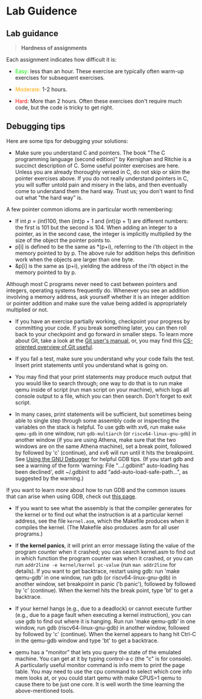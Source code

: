 # Lab Guidence

## Lab guidance

> **Hardness of assignments**

Each assignment indicates how difficult it is:

- <font color = gree>Easy:</font> less than an hour. These exercise are typically often warm-up exercises for subsequent exercises.

- <font color = orange>Moderate:</font> 1-2 hours.

- <font color = red>Hard</font>: More than 2 hours. Often these exercises don't require much code, but the code is tricky to get right.

## Debugging tips

Here are some tips for debugging your solutions:

- Make sure you understand C and pointers. The book "The C programming language (second edition)" by Kernighan and Ritchie is a succinct description of C. Some useful pointer exercises are here. Unless you are already thoroughly versed in C, do not skip or skim the pointer exercises above. If you do not really understand pointers in C, you will suffer untold pain and misery in the labs, and then eventually come to understand them the hard way. Trust us; you don't want to find out what "the hard way" is.

A few pointer common idioms are in particular worth remembering:

- If int *p = (int*)100, then (int)p + 1 and (int)(p + 1) are different numbers: the first is 101 but the second is 104. When adding an integer to a pointer, as in the second case, the integer is implicitly multiplied by the size of the object the pointer points to.
- p[i] is defined to be the same as *(p+i), referring to the i'th object in the memory pointed to by p. The above rule for addition helps this definition work when the objects are larger than one byte.
- &p[i] is the same as (p+i), yielding the address of the i'th object in the memory pointed to by p.

Although most C programs never need to cast between pointers and integers, operating systems frequently do. Whenever you see an addition involving a memory address, ask yourself whether it is an integer addition or pointer addition and make sure the value being added is appropriately multiplied or not.

- If you have an exercise partially working, checkpoint your progress by committing your code. If you break something later, you can then roll back to your checkpoint and go forward in smaller steps. To learn more about Git, take a look at the [Git user's manual](https://pdos.csail.mit.edu/6.828/2022/labs/guidance.html#:~:text=look%20at%20the-,Git%20user%27s%20manual,-%2C%20or%2C%20you%20may), or, you may find this [CS-oriented overview of Git useful](https://pdos.csail.mit.edu/6.828/2022/labs/guidance.html#:~:text=CS%2Doriented%20overview%20of%20Git).

- If you fail a test, make sure you understand why your code fails the test. Insert print statements until you understand what is going on.

- You may find that your print statements may produce much output that you would like to search through; one way to do that is to run make qemu inside of script (run man script on your machine), which logs all console output to a file, which you can then search. Don't forget to exit script.

- In many cases, print statements will be sufficient, but sometimes being able to single step through some assembly code or inspecting the variables on the stack is helpful. To use gdb with xv6, run make `make qemu-gdb` in one window, run `gdb-multiarch` (or `riscv64-linux-gnu-gdb`) in another window (if you are using Athena, make sure that the two windows are on the same Athena machine), set a break point, followed by followed by 'c' (continue), and xv6 will run until it hits the breakpoint. See [Using the GNU Debugger](https://pdos.csail.mit.edu/6.828/2022/labs/guidance.html#:~:text=Using%20the%20GNU%20Debugger) for helpful GDB tips. (If you start gdb and see a warning of the form 'warning: File ".../.gdbinit" auto-loading has been declined', edit ~/.gdbinit to add "add-auto-load-safe-path...", as suggested by the warning.)

If you want to learn more about how to run GDB and the common issues that can arise when using GDB, check out [this page](https://pdos.csail.mit.edu/6.828/2022/labs/guidance.html#:~:text=GDB%2C%20check%20out-,this%20page,-.).

- If you want to see what the assembly is that the compiler generates for the kernel or to find out what the instruction is at a particular kernel address, see the file `kernel.asm`, which the Makefile produces when it compiles the kernel. (The Makefile also produces .asm for all user programs.)

- If **the kernel panics**, it will print an error message listing the value of the program counter when it crashed; you can search kernel.asm to find out in which function the program counter was when it crashed, or you can run `addr2line -e kernel/kernel pc-value` (run `man addr2line` for details). If you want to get backtrace, restart using gdb: run 'make qemu-gdb' in one window, run gdb (or riscv64-linux-gnu-gdb) in another window, set breakpoint in panic ('b panic'), followed by followed by 'c' (continue). When the kernel hits the break point, type 'bt' to get a backtrace.

- If your kernel hangs (e.g., due to a deadlock) or cannot execute further (e.g., due to a page fault when executing a kernel instruction), you can use gdb to find out where it is hanging. Run run 'make qemu-gdb' in one window, run gdb (riscv64-linux-gnu-gdb) in another window, followed by followed by 'c' (continue). When the kernel appears to hang hit Ctrl-C in the qemu-gdb window and type 'bt' to get a backtrace.

- qemu has a "monitor" that lets you query the state of the emulated machine. You can get at it by typing control-a c (the "c" is for console). A particularly useful monitor command is info mem to print the page table. You may need to use the cpu command to select which core info mem looks at, or you could start qemu with make CPUS=1 qemu to cause there to be just one core.
It is well worth the time learning the above-mentioned tools.